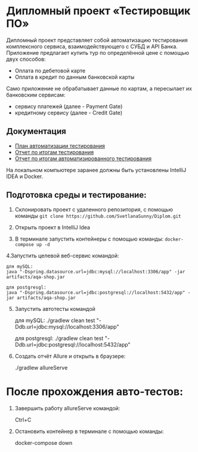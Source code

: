 # Дипломный проект «Тестировщик ПО»

Дипломный проект представляет собой автоматизацию тестирования комплексного сервиса,
взаимодействующего с СУБД и API Банка. Приложение предлагает купить тур по определённой цене с помощью двух способов:

- Оплата по дебетовой карте
- Оплата в кредит по данным банковской карты

Само приложение не обрабатывает данные по картам, а пересылает их банковским сервисам:

- сервису платежей (далее - Payment Gate)
- кредитному сервису (далее - Credit Gate)

## Документация
* [План автоматизации тестирования](https://github.com/SvetlanaSunny/Diplom/blob/main/docs/Plan.md)
* [Отчет по итогам тестирования](https://github.com/SvetlanaSunny/Diplom/blob/main/docs/Summury.md)
* [Отчет по итогам автоматизированного тестирования](https://github.com/SvetlanaSunny/Diplom/blob/main/docs/TestingReport.md)

На локальном компьютере заранее должны быть установлены IntelliJ IDEA и Docker.

## Подготовка среды и тестирование:

1. Склонировать проект с удаленного репозитория, с помощью команды
`git clone https://github.com/SvetlanaSunny/Diplom.git`

2. Открыть проект в IntelliJ Idea

3. В терминале запустить контейнеры с помощью команды:
`docker-compose up -d`

4.Запустить целевой веб-сервис командой:

    для mySQL: 
    java "-Dspring.datasource.url=jdbc:mysql://localhost:3306/app" -jar artifacts/aqa-shop.jar

    для postgresgl:
    java "-Dspring.datasource.url=jdbc:postgresql://localhost:5432/app" -jar artifacts/aqa-shop.jar

5. Запустить автотесты командой 


    для mySQL:
    ./gradlew clean test "-Ddb.url=jdbc:mysql://localhost:3306/app"

    для postgresgl: 
    ./gradlew clean test "-Ddb.url=jdbc:postgresql://localhost:5432/app"

6. Создать отчёт Allure и открыть в браузере:


    ./gradlew allureServe

# После прохождения авто-тестов:

1. Завершить работу allureServe командой:


    Ctrl+C

2. Остановить контейнер в терминале с помощью команды:



    docker-compose down